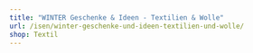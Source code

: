 ```yaml
---
title: "WINTER Geschenke & Ideen - Textilien & Wolle"
url: /isen/winter-geschenke-und-ideen-textilien-und-wolle/
shop: Textil
---
```

